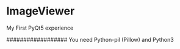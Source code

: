 # ImageViewer
My First PyQt5 experience

##################
You need Python-pil (Pillow) and Python3

